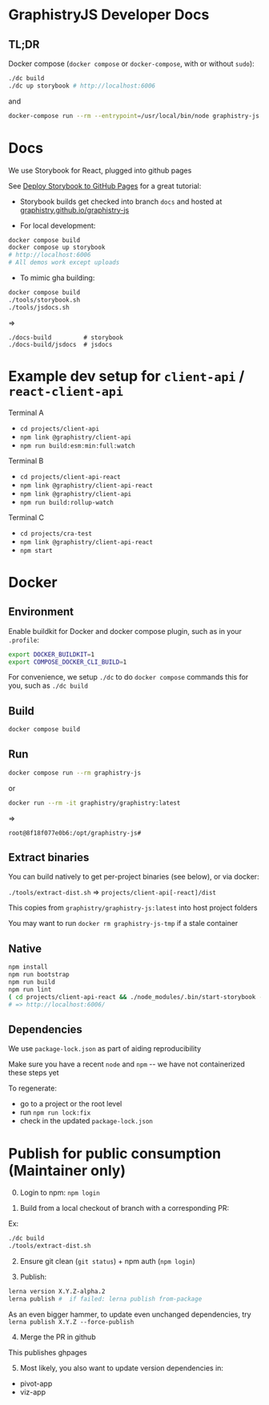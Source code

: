 # GraphistryJS Developer Docs

## TL;DR

Docker compose (`docker compose` or `docker-compose`, with or without `sudo`):

```bash
./dc build
./dc up storybook # http://localhost:6006
```

and

```bash
docker-compose run --rm --entrypoint=/usr/local/bin/node graphistry-js ./node_modules/lerna/dist/cli.js run lint
```

# Docs

We use Storybook for React, plugged into github pages

See [Deploy Storybook to GitHub Pages](https://dev.to/kouts/deploy-storybook-to-github-pages-3bij) for a great tutorial:

* Storybook builds get checked into branch `docs` and hosted at [graphistry.github.io/graphistry-js](https://graphistry.github.io/graphistry-js)

* For local development:

```bash
docker compose build
docker compose up storybook
# http://localhost:6006
# All demos work except uploads
```

* To mimic gha building:

```bash
docker compose build
./tools/storybook.sh
./tools/jsdocs.sh
```

=>

```
./docs-build         # storybook
./docs-build/jsdocs  # jsdocs
```

# Example dev setup for `client-api` / `react-client-api`

Terminal A
 - `cd projects/client-api`
 - `npm link @graphistry/client-api`
 - `npm run build:esm:min:full:watch`

Terminal B
 - `cd projects/client-api-react`
 - `npm link @graphistry/client-api-react`
 - `npm link @graphistry/client-api`
 - `npm run build:rollup-watch`

Terminal C
 - `cd projects/cra-test`
 - `npm link @graphistry/client-api-react`
 - `npm start`

# Docker

## Environment

Enable buildkit for Docker and docker compose plugin, such as in your `.profile`:

```bash
export DOCKER_BUILDKIT=1
export COMPOSE_DOCKER_CLI_BUILD=1
```

For convenience, we setup `./dc` to do `docker compose` commands this for you, such as `./dc build`

## Build

```bash
docker compose build
```

## Run

```bash
docker compose run --rm graphistry-js
```

or

```bash
docker run --rm -it graphistry/graphistry:latest
```

=>

```
root@8f18f077e0b6:/opt/graphistry-js#
```

## Extract binaries

You can build natively to get per-project binaries (see below), or via docker:

`./tools/extract-dist.sh` => `projects/client-api[-react]/dist`

This copies from `graphistry/graphistry-js:latest` into host project folders

You may want to run `docker rm graphistry-js-tmp` if a stale container

## Native

```bash
npm install
npm run bootstrap
npm run build
npm run lint
( cd projects/client-api-react && ./node_modules/.bin/start-storybook -p 6006 )
# => http://localhost:6006/
```

## Dependencies

We use `package-lock.json` as part of aiding reproducibility

Make sure you have a recent `node` and `npm` -- we have not containerized these steps yet

To regenerate:
- go to a project or the root level
- run `npm run lock:fix`
- check in the updated `package-lock.json`


# Publish for public consumption (Maintainer only)

0. Login to npm: `npm login`

1. Build from a local checkout of branch with a corresponding PR:

Ex:

```bash
./dc build
./tools/extract-dist.sh
```

2. Ensure git clean (`git status`) + npm auth (`npm login`)

3. Publish:

```bash
lerna version X.Y.Z-alpha.2
lerna publish #  if failed: lerna publish from-package
```

As an even bigger hammer, to update even unchanged dependencies, try `lerna publish X.Y.Z --force-publish`

4. Merge the PR in github

This publishes ghpages

5. Most likely, you also want to update version dependencies in:

* pivot-app
* viz-app
